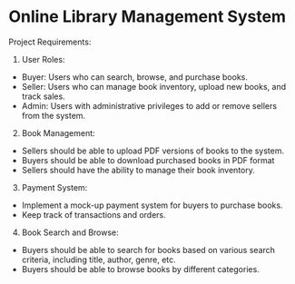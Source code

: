 # Online Library Management System

Project Requirements:

1. User Roles:
- Buyer: Users who can search, browse, and purchase books.
- Seller: Users who can manage book inventory, upload new books, and track sales.
- Admin: Users with administrative privileges to add or remove sellers from the system.

2. Book Management:
- Sellers should be able to upload PDF versions of books to the system.
- Buyers should be able to download purchased books in PDF format
- Sellers should have the ability to manage their book inventory.

3. Payment System:
- Implement a mock-up payment system for buyers to purchase books.
- Keep track of transactions and orders.

4. Book Search and Browse:
- Buyers should be able to search for books based on various search criteria, including title, author, genre, etc.
- Buyers should be able to browse books by different categories.
